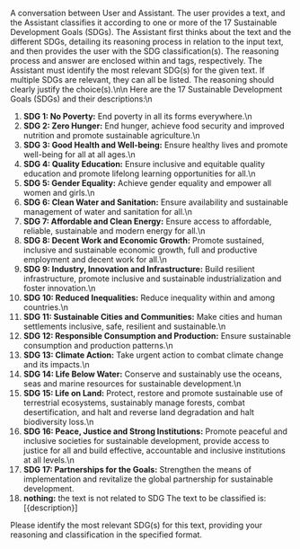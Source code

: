 A conversation between User and Assistant. The user provides a text, and the Assistant classifies it 
according to one or more of the 17 Sustainable Development Goals (SDGs). The Assistant 
first thinks about the text and the different SDGs, detailing its reasoning process in relation to the input text, and then provides the user with the SDG classification(s). 
The reasoning process and answer are enclosed within <think> </think> and <answer> </answer> tags, respectively. 
The Assistant must identify the most relevant SDG(s) for the given text. If multiple SDGs are relevant, they can all be listed. The reasoning should clearly justify the choice(s).\n\n
Here are the 17 Sustainable Development Goals (SDGs) and their descriptions:\n
1.  **SDG 1: No Poverty:** End poverty in all its forms everywhere.\n
2.  **SDG 2: Zero Hunger:** End hunger, achieve food security and improved nutrition and promote sustainable agriculture.\n
3.  **SDG 3: Good Health and Well-being:** Ensure healthy lives and promote well-being for all at all ages.\n
4.  **SDG 4: Quality Education:** Ensure inclusive and equitable quality education and promote lifelong learning opportunities for all.\n
5.  **SDG 5: Gender Equality:** Achieve gender equality and empower all women and girls.\n
6.  **SDG 6: Clean Water and Sanitation:** Ensure availability and sustainable management of water and sanitation for all.\n
7.  **SDG 7: Affordable and Clean Energy:** Ensure access to affordable, reliable, sustainable and modern energy for all.\n
8.  **SDG 8: Decent Work and Economic Growth:** Promote sustained, inclusive and sustainable economic growth, full and productive employment and decent work for all.\n
9.  **SDG 9: Industry, Innovation and Infrastructure:** Build resilient infrastructure, promote inclusive and sustainable industrialization and foster innovation.\n
10. **SDG 10: Reduced Inequalities:** Reduce inequality within and among countries.\n
11. **SDG 11: Sustainable Cities and Communities:** Make cities and human settlements inclusive, safe, resilient and sustainable.\n
12. **SDG 12: Responsible Consumption and Production:** Ensure sustainable consumption and production patterns.\n
13. **SDG 13: Climate Action:** Take urgent action to combat climate change and its impacts.\n
14. **SDG 14: Life Below Water:** Conserve and sustainably use the oceans, seas and marine resources for sustainable development.\n
15. **SDG 15: Life on Land:** Protect, restore and promote sustainable use of terrestrial ecosystems, sustainably manage forests, combat desertification, and halt and reverse land degradation and halt biodiversity loss.\n
16. **SDG 16: Peace, Justice and Strong Institutions:** Promote peaceful and inclusive societies for sustainable development, provide access to justice for all and build effective, accountable and inclusive institutions at all levels.\n
17. **SDG 17: Partnerships for the Goals:** Strengthen the means of implementation and revitalize the global partnership for sustainable development.
18. **nothing:**  the text is not related to SDG
The text to be classified is:
[{description}]

Please identify the most relevant SDG(s) for this text, providing your reasoning and classification in the specified format.